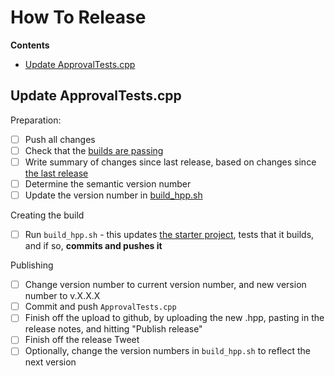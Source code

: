 <a id="top"></a>
# How To Release

<!-- START doctoc generated TOC please keep comment here to allow auto update -->
<!-- DON'T EDIT THIS SECTION, INSTEAD RE-RUN doctoc TO UPDATE -->
**Contents**

- [Update ApprovalTests.cpp](#update-approvaltestscpp)

<!-- END doctoc generated TOC please keep comment here to allow auto update -->

## Update ApprovalTests.cpp

Preparation:

- [ ] Push all changes
- [ ] Check that the [builds are passing](https://github.com/approvals/ApprovalTests.cpp/commits/master)
- [ ] Write summary of changes since last release, based on changes since [the last release](https://github.com/approvals/ApprovalTests.cpp/releases)
- [ ] Determine the semantic version number
- [ ] Update the version number in [build_hpp.sh](/build/build_hpp.sh)

Creating the build

- [ ] Run `build_hpp.sh` - this updates [the starter project](https://github.com/approvals/ApprovalTests.cpp.StarterProject), tests that it builds, and if so, **commits and pushes it**

Publishing

- [ ] Change version number to current version number, and new version number to v.X.X.X
- [ ] Commit and push `ApprovalTests.cpp`
- [ ] Finish off the upload to github, by uploading the new .hpp, pasting in the release notes, and hitting "Publish release"
- [ ] Finish off the release Tweet
- [ ] Optionally, change the version numbers in `build_hpp.sh` to reflect the next version
